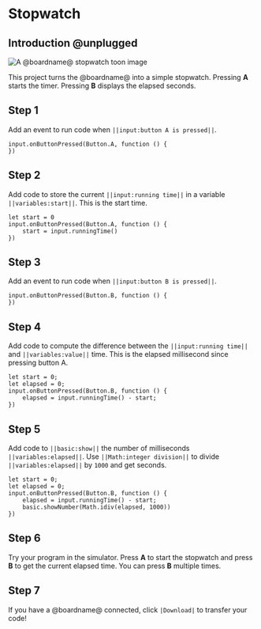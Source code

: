 # Stopwatch

## Introduction @unplugged

![A @boardname@ stopwatch toon image](/static/mb/projects/stopwatch.png)

This project turns the @boardname@ into a simple stopwatch. Pressing **A** starts the timer. Pressing **B** displays the elapsed seconds.

## Step 1

Add an event to run code when ``||input:button A is pressed||``.

```blocks
input.onButtonPressed(Button.A, function () {
})
```

## Step 2

Add code to store the current ``||input:running time||``
in a variable ``||variables:start||``. This is the start time.

```blocks
let start = 0
input.onButtonPressed(Button.A, function () {
    start = input.runningTime()
})
```

## Step 3

Add an event to run code when ``||input:button B is pressed||``.

```blocks
input.onButtonPressed(Button.B, function () {
})
```

## Step 4

Add code to compute the difference between the ``||input:running time||`` 
and ``||variables:value||`` time. This is the elapsed millisecond since pressing button A.

```blocks
let start = 0;
let elapsed = 0;
input.onButtonPressed(Button.B, function () {
    elapsed = input.runningTime() - start;
})
```

## Step 5

Add code to ``||basic:show||`` the number of milliseconds ``||variables:elapsed||``. 
Use ``||Math:integer division||`` to divide ``||variables:elapsed||`` by ``1000`` and get seconds.

```blocks
let start = 0;
let elapsed = 0;
input.onButtonPressed(Button.B, function () {
    elapsed = input.runningTime() - start;
    basic.showNumber(Math.idiv(elapsed, 1000))
})
```

## Step 6

Try your program in the simulator. Press **A** to start the stopwatch and press **B** to get the current elapsed time. You can press **B** multiple times.

## Step 7

If you have a @boardname@ connected, click ``|Download|`` to transfer your code!
